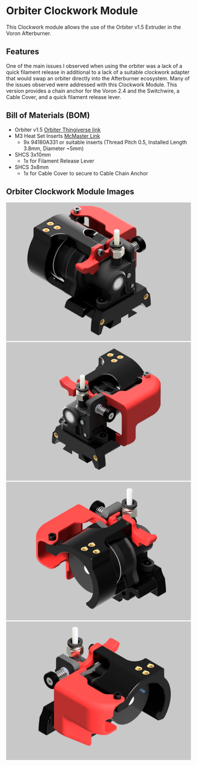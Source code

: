 # Orbiter Clockwork Module
This Clockwork module allows the use of the Orbiter v1.5 Extruder in the Voron Afterburner.

## Features
One of the main issues I observed when using the orbiter was a lack of a quick filament release in additional to a lack of a suitable clockwork adapter that would swap an orbiter directly into the Afterburner ecosystem. Many of the issues observed were addressed with this Clockwork Module. This version provides a chain anchor for the Voron 2.4 and the Switchwire, a Cable Cover, and a quick filament release lever.

## Bill of Materials (BOM)
* Orbiter v1.5 [Orbiter Thingiverse link](https://www.thingiverse.com/thing:4725897)
* M3 Heat Set Inserts [McMaster Link](https://www.mcmaster.com/94180A331)
  * 9x 94180A331 or suitable inserts (Thread Pitch 0.5, Installed Length 3.8mm, Diameter ~5mm)
* SHCS 3x10mm
  * 1x for Filament Release Lever 
* SHCS 3x8mm
  * 1x for Cable Cover to secure to Cable Chain Anchor

## Orbiter Clockwork Module Images
![Image](./docs/images/Orbiter-Clockwork-Main.png)
![Image](./docs/images/Orbiter_Clockwork_Module-Right_Side.png)
![Image](./docs/images/Orbiter_Clockwork_Module-Back_Left.png)
![Image](./docs/images/Orbiter_Clockwork_Module-Back_Right.png)
